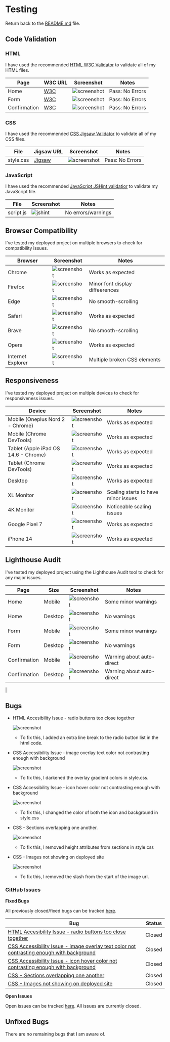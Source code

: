 # Testing

Return back to the [README.md](README.md) file.


## Code Validation


### HTML

I have used the recommended [HTML W3C Validator](https://validator.w3.org) to validate all of my HTML files.


| Page | W3C URL | Screenshot | Notes |
| --- | --- | --- | --- |
| Home | [W3C](https://validator.w3.org/nu/?doc=https%3A%2F%2FLewisMDillon.github.io%2FBushy-Park-Social-Tennis%2Findex.html) | ![screenshot](documentation/html-validation-home.png) |  Pass: No Errors |
| Form | [W3C](https://validator.w3.org/nu/?doc=https%3A%2F%2Flewismdillon.github.io%2FBushy-Park-Social-Tennis%2Fform.html) | ![screenshot](documentation/html-validation-form.png) | Pass: No Errors |
| Confirmation | [W3C](https://validator.w3.org/nu/?doc=https%3A%2F%2Flewismdillon.github.io%2FBushy-Park-Social-Tennis%2Fconfirmation.html) | ![screenshot](documentation/html-validation-confirmation.png) | Pass: No Errors |


### CSS

I have used the recommended [CSS Jigsaw Validator](https://jigsaw.w3.org/css-validator) to validate all of my CSS files.



| File | Jigsaw URL | Screenshot | Notes |
| --- | --- | --- | --- |
| style.css | [Jigsaw](https://jigsaw.w3.org/css-validator/validator?uri=https%3A%2F%2FLewisMDillon.github.io%2FBushy-Park-Social-Tennis) | ![screenshot](documentation/css-validation-style.png) | Pass: No Errors |


### JavaScript

I have used the recommended [JavaScript JSHint validatior](https://www.jshint.com) to validate my JavaScript file.

| File | Screenshot | Notes |
| --- | --- | --- |
| script.js | ![jshint](documentation/js.png) | No errors/warnings |

## Browser Compatibility


I've tested my deployed project on multiple browsers to check for compatibility issues.

| Browser | Screenshot | Notes |
| --- | --- | --- |
| Chrome | ![screenshot](documentation/browser-chrome.png) | Works as expected |
| Firefox | ![screenshot](documentation/browser-firefox.png) | Minor font display diffeerences |
| Edge | ![screenshot](documentation/browser-edge.png) | No smooth-scrolling |
| Safari | ![screenshot](documentation/browser-safari.png) | Works as expected |
| Brave | ![screenshot](documentation/browser-brave.png) | No smooth-scrolling |
| Opera | ![screenshot](documentation/browser-opera.png) | Works as expected |
| Internet Explorer | ![screenshot](documentation/browser-iex.png) | Multiple broken CSS elements |

## Responsiveness


I've tested my deployed project on multiple devices to check for responsiveness issues.

| Device | Screenshot | Notes |
| --- | --- | --- |
| Mobile (Oneplus Nord 2 - Chrome) | ![screenshot](documentation/responsive-oneplus.png) | Works as expected |
| Mobile (Chrome DevTools) | ![screenshot](documentation/responsive-mobile.png) | Works as expected |
| Tablet (Apple iPad OS 14.6 - Chrome) | ![screenshot](documentation/responsive-ipad.png) | Works as expected |
| Tablet (Chrome DevTools) | ![screenshot](documentation/responsive-tablet.png) | Works as expected |
| Desktop | ![screenshot](documentation/responsive-desktop.png) | Works as expected |
| XL Monitor | ![screenshot](documentation/responsive-xl.png) | Scaling starts to have minor issues |
| 4K Monitor | ![screenshot](documentation/responsive-4k.png) | Noticeable scaling issues |
| Google Pixel 7 | ![screenshot](documentation/responsive-google-pixel-7.png) | Works as expected |
| iPhone 14 | ![screenshot](documentation/responsive-iphone-14.png) | Works as expected |


## Lighthouse Audit


I've tested my deployed project using the Lighthouse Audit tool to check for any major issues.

| Page | Size | Screenshot | Notes |
| --- | --- | --- | --- |
| Home | Mobile | ![screenshot](documentation/lighthouse-home-mobile.png) | Some minor warnings |
| Home | Desktop | ![screenshot](documentation/lighthouse-home-desktop.png) | No warnings |
| Form | Mobile | ![screenshot](documentation/lighthouse-form-mobile.png) | Some minor warnings |
| Form | Desktop | ![screenshot](documentation/lighthouse-form-desktop.png) | No warnings |
| Confirmation | Mobile | ![screenshot](documentation/lighthouse-confirmation-mobile.png) | Warning about auto-direct |
| Confirmation | Desktop | ![screenshot](documentation/lighthouse-confirmation-desktop.png) | Warning about auto-direct |
|

## Bugs


- HTML Accesibility Issue - radio buttons too close together

    ![screenshot](documentation/bug01.png)

    - To fix this, I added an extra line break to the radio button list in the html code.

- CSS Accessibility Issue - image overlay text color not contrasting enough with background

    ![screenshot](documentation/bug02.png)

    - To fix this, I darkened the overlay gradient colors in style.css.

- CSS Accessibility Issue - icon hover color not contrasting enough with background

    ![screenshot](documentation/bug03.png)

    - To fix this, I changed the color of both the icon and background in style.css

- CSS - Sections overlapping one another.

    ![screenshot](documentation/bug04.png)

    - To fix this, I removed height attributes from sections in style.css

- CSS - Images not showing on deployed site

    ![screenshot](documentation/bug05.png)

    - To fix this, I removed the slash from the start of the image url.

### GitHub **Issues**



**Fixed Bugs**

All previously closed/fixed bugs can be tracked [here](https://github.com/LewisMDillon/Bushy-Park-Social-Tennis/issues?q=is%3Aissue+is%3Aclosed).

| Bug | Status |
| --- | --- |
| [HTML Accesibility Issue - radio buttons too close together](https://github.com/LewisMDillon/Bushy-Park-Social-Tennis/issues/1) | Closed |
| [CSS Accessibility Issue - image overlay text color not contrasting enough with background](https://github.com/LewisMDillon/Bushy-Park-Social-Tennis/issues/2) | Closed |
| [CSS Accessibility Issue - icon hover color not contrasting enough with background](https://github.com/LewisMDillon/Bushy-Park-Social-Tennis/issues/3) | Closed |
| [CSS - Sections overlapping one another](https://github.com/LewisMDillon/Bushy-Park-Social-Tennis/issues/4) | Closed |
| [CSS - Images not showing on deployed site](https://github.com/LewisMDillon/Bushy-Park-Social-Tennis/issues/5) | Closed |

**Open Issues**

Open issues can be tracked [here](https://github.com/LewisMDillon/Bushy-Park-Social-Tennis/issues). All issues are currently closed.



## Unfixed Bugs

There are no remaining bugs that I am aware of.
